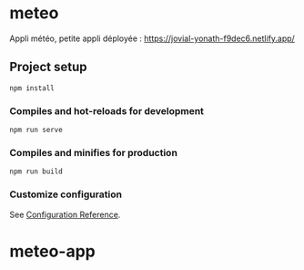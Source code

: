 # meteo

Appli météo, petite appli déployée : https://jovial-yonath-f9dec6.netlify.app/

## Project setup
```
npm install
```

### Compiles and hot-reloads for development
```
npm run serve
```

### Compiles and minifies for production
```
npm run build
```

### Customize configuration
See [Configuration Reference](https://cli.vuejs.org/config/).
# meteo-app
